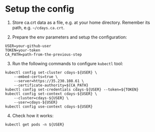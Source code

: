 # Setup the config

1. Store ca.crt data as a file, e.g. at your home directory. Remember its path, e.g. `~/cdays.ca.crt`.

2. Prepare the env parameters and setup the configuration:
```
USER=your-github-user
TOKEN=your-token
CA_PATH=path-from-the-previous-step
```

3. Run the following commands to configure `kubectl` tool:
```
kubectl config set-cluster cdays-${USER} \
    --embed-certs=true \
    --server=https://35.230.108.61 \
    --certificate-authority=${CA_PATH}
kubectl config set-credentials cdays-${USER} --token=${TOKEN}
kubectl config set-context cdays-${USER} \
    --cluster=cdays-${USER} \
    --user=cdays-${USER}
kubectl config use-context cdays-${USER}
```

4. Check how it works:

```
kubectl get pods -n ${USER}
```
